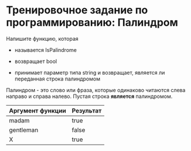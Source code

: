# Тренировочное задание по программированию: Палиндром

Напишите функцию, которая

- называется IsPalindrome

- возвращает bool

- принимает параметр типа string и возвращает, является ли переданная строка палиндромом

Палиндром - это слово или фраза, которые одинаково читаются слева направо и справа налево. Пустая строка **является** палиндромом.

| Аргумент функции | Результат |
| :--------------- | :-------- |
| madam            | true      |
| gentleman        | false     |
| X                | true      |
